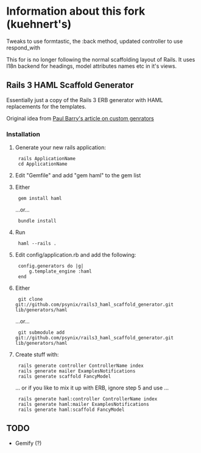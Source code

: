 # Information about this fork (kuehnert's)

Tweaks to use formtastic, the :back method, updated controller to use respond_with

This for is no longer following the normal scaffolding layout of Rails.
It uses I18n backend for headings, model attributes names etc in it's views.

## Rails 3 HAML Scaffold Generator

Essentially just a copy of the Rails 3 ERB generator with HAML replacements for the templates.

Original idea from [Paul Barry's article on custom genrators][OriginalIdea]

### Installation

1. Generate your new rails application:

        rails ApplicationName
        cd ApplicationName

2. Edit "Gemfile" and add "gem haml" to the gem list
3. Either

        gem install haml

    ...or...

        bundle install

4. Run

        haml --rails .
        
5. Edit config/application.rb and add the following:

        config.generators do |g|
            g.template_engine :haml
        end


6. Either 

        git clone git://github.com/psynix/rails3_haml_scaffold_generator.git lib/generators/haml

    ...or...

        git submodule add git://github.com/psynix/rails3_haml_scaffold_generator.git lib/generators/haml
  
7. Create stuff with:

        rails generate controller ControllerName index
        rails generate mailer ExamplesNotifications
        rails generate scaffold FancyModel
    
    ... or if you like to mix it up with ERB, ignore step 5 and use ...

        rails generate haml:controller ControllerName index
        rails generate haml:mailer ExamplesNotifications
        rails generate haml:scaffold FancyModel

## TODO

* Gemify (?)

[OriginalIdea]: http://paulbarry.com/articles/2010/01/13/customizing-generators-in-rails-3
